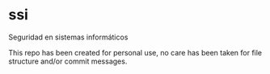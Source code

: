 # ssi
Seguridad en sistemas informáticos

This repo has been created for personal use, no care has been taken for file structure and/or commit messages.

